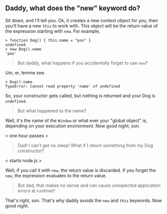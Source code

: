 ## Daddy, what does the "new" keyword do?

Sit down, and I'll tell you. Ok, it creates a new context object for
you, then you'll have a new `this` to work with. This object will be the
return value of the expression starting with `new`. For example,

    > function Dog() { this.name = "poo" }
    undefined
    > new Dog().name
    'poo'

> But daddy, what happens if you accidentally forget to use `new`?

Um, er, lemme see.

    > Dog().name
    TypeError: Cannot read property 'name' of undefined

So, your constructor gets called, but nothing is returned and your Dog
is `undefined`. 

> But what happened to the name? 

Well, it's the name of the `Window` or what ever your "global object" is, depending on your
execution environment. Now good night, son.

< one hour passes >

> Dad! I can't get no sleep! What if I return something from my Dog
> constructor?

< starts node.js >

Well, if you call it with `new`, the return value is discarded. If you
forget the `new`, the expression evaluates to the return value.

> But dad, that makes no sense and can cause unexpected application errors at runtime!!

That's right, son. That's why daddy avoids the `new` and `this` keywords. Now good night. 
